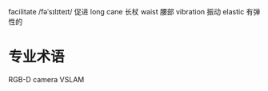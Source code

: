 facilitate  /fəˈsɪlɪteɪt/ 促进
long cane 长杖
waist 腰部
vibration 振动 
elastic 有弹性的

# 专业术语
RGB-D camera
VSLAM